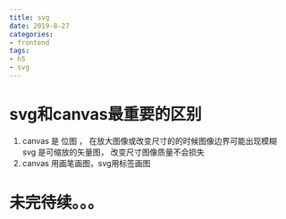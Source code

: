 ```yaml
---
title: svg 
date: 2019-8-27
categories: 
- frontend
tags:
- h5
- svg
---
```

# svg和canvas最重要的区别
1. canvas 是 位图 ， 在放大图像或改变尺寸的的时候图像边界可能出现模糊</br>
svg 是可缩放的矢量图， 改变尺寸图像质量不会损失
2. canvas 用画笔画图，svg用标签画图

# 未完待续。。。

